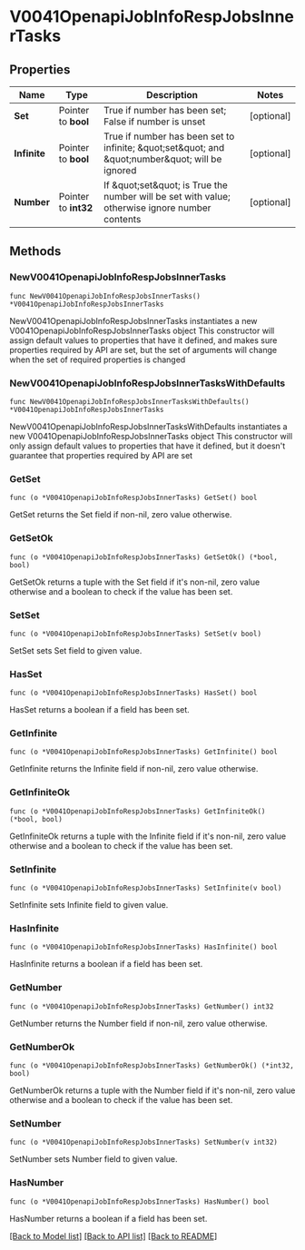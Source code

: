# V0041OpenapiJobInfoRespJobsInnerTasks

## Properties

Name | Type | Description | Notes
------------ | ------------- | ------------- | -------------
**Set** | Pointer to **bool** | True if number has been set; False if number is unset | [optional] 
**Infinite** | Pointer to **bool** | True if number has been set to infinite; \&quot;set\&quot; and \&quot;number\&quot; will be ignored | [optional] 
**Number** | Pointer to **int32** | If \&quot;set\&quot; is True the number will be set with value; otherwise ignore number contents | [optional] 

## Methods

### NewV0041OpenapiJobInfoRespJobsInnerTasks

`func NewV0041OpenapiJobInfoRespJobsInnerTasks() *V0041OpenapiJobInfoRespJobsInnerTasks`

NewV0041OpenapiJobInfoRespJobsInnerTasks instantiates a new V0041OpenapiJobInfoRespJobsInnerTasks object
This constructor will assign default values to properties that have it defined,
and makes sure properties required by API are set, but the set of arguments
will change when the set of required properties is changed

### NewV0041OpenapiJobInfoRespJobsInnerTasksWithDefaults

`func NewV0041OpenapiJobInfoRespJobsInnerTasksWithDefaults() *V0041OpenapiJobInfoRespJobsInnerTasks`

NewV0041OpenapiJobInfoRespJobsInnerTasksWithDefaults instantiates a new V0041OpenapiJobInfoRespJobsInnerTasks object
This constructor will only assign default values to properties that have it defined,
but it doesn't guarantee that properties required by API are set

### GetSet

`func (o *V0041OpenapiJobInfoRespJobsInnerTasks) GetSet() bool`

GetSet returns the Set field if non-nil, zero value otherwise.

### GetSetOk

`func (o *V0041OpenapiJobInfoRespJobsInnerTasks) GetSetOk() (*bool, bool)`

GetSetOk returns a tuple with the Set field if it's non-nil, zero value otherwise
and a boolean to check if the value has been set.

### SetSet

`func (o *V0041OpenapiJobInfoRespJobsInnerTasks) SetSet(v bool)`

SetSet sets Set field to given value.

### HasSet

`func (o *V0041OpenapiJobInfoRespJobsInnerTasks) HasSet() bool`

HasSet returns a boolean if a field has been set.

### GetInfinite

`func (o *V0041OpenapiJobInfoRespJobsInnerTasks) GetInfinite() bool`

GetInfinite returns the Infinite field if non-nil, zero value otherwise.

### GetInfiniteOk

`func (o *V0041OpenapiJobInfoRespJobsInnerTasks) GetInfiniteOk() (*bool, bool)`

GetInfiniteOk returns a tuple with the Infinite field if it's non-nil, zero value otherwise
and a boolean to check if the value has been set.

### SetInfinite

`func (o *V0041OpenapiJobInfoRespJobsInnerTasks) SetInfinite(v bool)`

SetInfinite sets Infinite field to given value.

### HasInfinite

`func (o *V0041OpenapiJobInfoRespJobsInnerTasks) HasInfinite() bool`

HasInfinite returns a boolean if a field has been set.

### GetNumber

`func (o *V0041OpenapiJobInfoRespJobsInnerTasks) GetNumber() int32`

GetNumber returns the Number field if non-nil, zero value otherwise.

### GetNumberOk

`func (o *V0041OpenapiJobInfoRespJobsInnerTasks) GetNumberOk() (*int32, bool)`

GetNumberOk returns a tuple with the Number field if it's non-nil, zero value otherwise
and a boolean to check if the value has been set.

### SetNumber

`func (o *V0041OpenapiJobInfoRespJobsInnerTasks) SetNumber(v int32)`

SetNumber sets Number field to given value.

### HasNumber

`func (o *V0041OpenapiJobInfoRespJobsInnerTasks) HasNumber() bool`

HasNumber returns a boolean if a field has been set.


[[Back to Model list]](../README.md#documentation-for-models) [[Back to API list]](../README.md#documentation-for-api-endpoints) [[Back to README]](../README.md)


